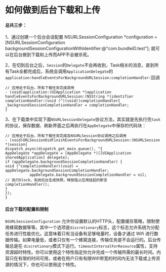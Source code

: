 # 如何做到后台下载和上传
#### 总共三步：
1、通过创建一个后台会话配置      NSURLSessionConfiguration *configuration = [NSURLSessionConfiguration backgroundSessionConfigurationWithIdentifier:@"com.bundleiD.test"];
就可以在后台做到下载和上传而APP不会被杀死。

2、在切到后台之后，`Session`的`Delegate`不会再收到，Task相关的消息，直到所有Task全都完成后，系统会调用`ApplicationDelegate`的`application:handleEventsForBackgroundURLSession:completionHandler:`回调

```
// 应用处于后台，所有下载任务完成调用
- (void)application:(UIApplication *)application handleEventsForBackgroundURLSession:(NSString *)identifier completionHandler:(void (^)(void))completionHandler{    
_backgroundSessionCompletionHandler = completionHandler;
}
```
3、在下载类中实现下面`NSURLSessionDelegate`协议方法，其实就是先执行完`task`的协议，保存数据、刷新界面之后再执行在`AppDelegate`中保存的代码块：

```
// 应用处于后台，所有下载任务完成及NSURLSession协议调用之后调用
- (void)URLSessionDidFinishEventsForBackgroundURLSession:(NSURLSession *)session{    
dispatch_async(dispatch_get_main_queue(), ^{        
AppDelegate *appDelegate = (AppDelegate *)[[UIApplication sharedApplication] delegate];        
if (appDelegate.backgroundSessionCompletionHandler) {            
void (^completionHandler)(void) = appDelegate.backgroundSessionCompletionHandler; 
           appDelegate.backgroundSessionCompletionHandler = nil;
// 执行block，系统后台生成快照，释放阻止应用挂起的断言            completionHandler();        
}    
});
}
```

#### 后台下载的配置和限制
`NSURLSessionConfiguration` 允许你设置默认的HTTP头，配置缓存策略，限制使用蜂窝数据等等。其中一个选项是`discretionary`标志，这个标志允许系统为分配任务进行性能优化。这意味着只有当设备有足够电量时，设备才通过 Wifi 进行数据传输。如果电量低，或者只仅有一个蜂窝连接，传输任务是不会运行的。后台传输总是在 `discretionary`模式下运行。`timeoutIntervalForResource`属性，支持资源超时特性。你可以使用这个特性指定你允许完成一个传输所需的最长时间。内容只在有限的时间可用，或者在用户只有有限Wifi带宽的时间内无法下载或上传资源的情况下，你也可以使用这个特性。

